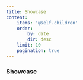 ```yaml
---
title: Showcase
content:
    items: '@self.children'
    order:
        by: date
        dir: desc
    limit: 10
    pagination: true
---
```


### Showcase
